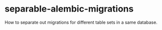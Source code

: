 # separable-alembic-migrations
How to separate out migrations for different table sets in a same database. 
